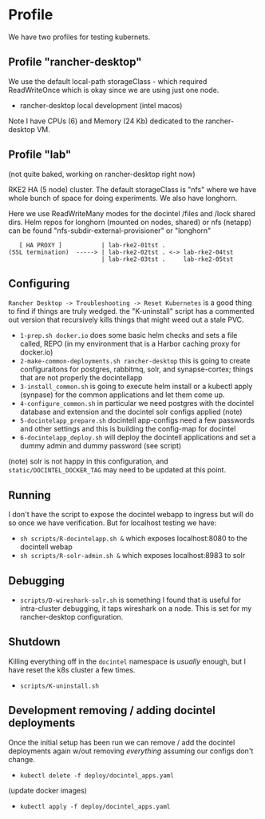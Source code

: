 # Profile

We have two profiles for testing kubernets.

## Profile "rancher-desktop"

We use the default local-path storageClass - which required ReadWriteOnce
which is okay since we are using just one node.

- rancher-desktop local development (intel macos)

Note I have CPUs (6) and Memory (24 Kb) dedicated to the rancher-desktop VM.


## Profile "lab"

(not quite baked, working on rancher-desktop right now)

RKE2 HA (5 node) cluster.  The default storageClass is "nfs" where we 
have whole bunch of space for doing experiments.  We also have longhorn.

Here we use ReadWriteMany modes for the docintel /files and /lock shared
dirs.  Helm repos for longhorn (mounted on nodes, shared) or nfs (netapp)
can be found "nfs-subdir-external-provisioner" or "longhorn" 

~~~
   [ HA PROXY ]           | lab-rke2-01tst .
(SSL termination)  -----> | lab-rke2-02tst . <-> lab-rke2-04tst
                          | lab-rke2-03tst .     lab-rke2-05tst
~~~

## Configuring

`Rancher Desktop -> Troubleshooting -> Reset Kubernetes` is a good thing to
find if things are truly wedged.  the "K-uninstall" script has a commented
out version that recursively kills things that might weed out a stale PVC.

- `1-prep.sh docker.io`  does some basic helm checks and sets a file called,
  REPO (in my environment that is a Harbor caching proxy for docker.io)
- `2-make-common-deployments.sh rancher-desktop` this is going to create
  configuraitons for postgres, rabbitmq, solr, and synapse-cortex; things
  that are not properly the docintellapp
- `3-install_common.sh` is going to execute helm install or a kubectl
  apply (synpase) for the common applications and let them come up.
- `4-configure_common.sh` in particular we need postgres with the docintel
   database and extension and the docintel solr configs applied (note)
- `5-docintelapp_prepare.sh` docintell app-configs need a few passwords
   and other settings and this is building the config-map for docintel
- `6-docintelapp_deploy.sh` will deploy the docintell applications and set
   a dummy admin and dummy password (see script)

(note) solr is not happy in this configuration, and
`static/DOCINTEL_DOCKER_TAG` may need to be updated at this point.


## Running

I don't have the script to expose the docintel webapp to ingress but
will do so once we have verification.  But for localhost testing we have:

- `sh scripts/R-docintelapp.sh &` which exposes localhost:8080 to the docintell webap
- `sh scripts/R-solr-admin.sh &` which exposes localhost:8983 to solr

## Debugging

- `scripts/D-wireshark-solr.sh` is something I found that is useful for
  intra-cluster debugging, it taps wireshark on a node.  This is set for my
  rancher-desktop configuration.

## Shutdown

Killing everything off in the `docintel` namespace is _usually_ enough,
but I have reset the k8s cluster a few times.

- `scripts/K-uninstall.sh`

## Development removing / adding docintel deployments

Once the initial setup has been run we can remove / add the docintel deployments
again w/out removing _everything_ assuming our configs don't change.

- `kubectl delete -f deploy/docintel_apps.yaml`

(update docker images)

- `kubectl apply -f deploy/docintel_apps.yaml`
